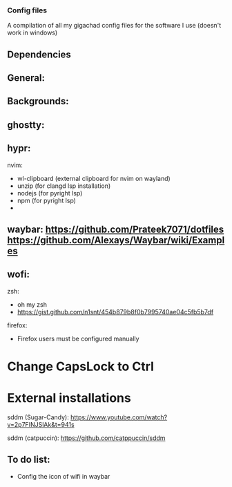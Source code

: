 ### Config files
 A compilation of all my gigachad config files for the software I use (doesn't work in windows)

## Dependencies
General:
- 

Backgrounds: 
- 

ghostty:
- 

hypr:
- 

nvim:
- wl-clipboard (external clipboard for nvim on wayland)
- unzip (for clangd lsp installation)
- nodejs (for pyright lsp)
- npm (for pyright lsp)
- 

waybar:
https://github.com/Prateek7071/dotfiles
https://github.com/Alexays/Waybar/wiki/Examples
- 

wofi:
- 

zsh:
- oh my zsh
- https://gist.github.com/n1snt/454b879b8f0b7995740ae04c5fb5b7df

firefox:
- Firefox users must be configured manually


# Change CapsLock to Ctrl

# External installations
sddm (Sugar-Candy):
https://www.youtube.com/watch?v=2p7FINJSlAk&t=941s

sddm (catpuccin):
https://github.com/catppuccin/sddm

## To do list:
- Config the icon of wifi in waybar
